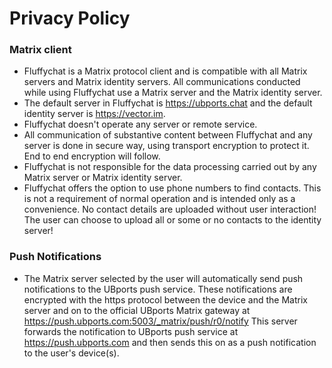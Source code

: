 # Privacy Policy

### Matrix client
* Fluffychat is a Matrix protocol client and is compatible with all Matrix servers and Matrix identity servers. All communications conducted while using Fluffychat use a Matrix server and the Matrix identity server. 
* The default server in Fluffychat is https://ubports.chat and the default identity server is https://vector.im. 
* Fluffychat doesn't operate any server or remote service. 
 * All communication of substantive content between Fluffychat and any server is done in secure way, using transport encryption to protect it. End to end encryption will follow.
 * Fluffychat is not responsible for the data processing carried out by any Matrix server or Matrix identity server. 
 * Fluffychat offers the option to use phone numbers to find contacts. This is not a requirement of normal operation and is intended only as a convenience. No contact details are uploaded without user interaction! The user can choose to upload all or some or no contacts to the identity server! 
    
### Push Notifications

* The Matrix server selected by the user will automatically send push notifications to the UBports push service. These notifications are encrypted with the https protocol between the device and the Matrix server and on to the official UBports Matrix gateway at https://push.ubports.com:5003/_matrix/push/r0/notify This server forwards the notification to UBports push service at https://push.ubports.com and then sends this on as a push notification to the user's device(s). 
